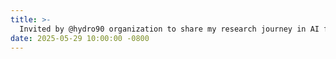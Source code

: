 ```yaml
---
title: >- 
  Invited by @hydro90 organization to share my research journey in AI for Science and the origin of three key ideas behind <b>U-RNN</b> in a podcast episode — <a href="https://mp.weixin.qq.com/s/TFeU1BbrZ7Cx6ylyZLpggw" target="_blank">[listen here]</a>
date: 2025-05-29 10:00:00 -0800
---
```

